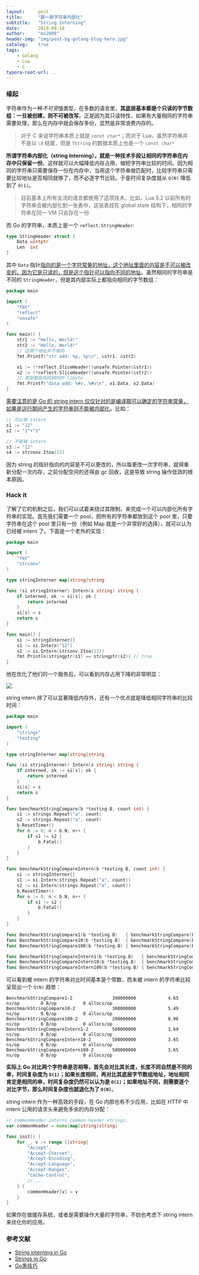```yaml
---
layout:     post
title:      "聊一聊字符串内部化"
subtitle:   "String Interning"
date:       2019-08-18
author:     "ms2008"
header-img: "img/post-bg-golang-blog-hero.jpg"
catalog:    true
tags:
    - Golang
    - Lua
    - C
typora-root-url: ..
---
```


### 缘起

字符串作为一种*不可变*值类型，在多数的语言里，**其底层基本都是个只读的字节数组：一旦被创建，则不可被改写**。正是因为其只读特性，如果有大量相同的字符串需要处理，那么在内存中就会保存多份，显然是非常浪费内存的。

> 对于 C 来说字符串本质上就是 `const char*`；而对于 Lua，虽然字符串并不是以 `\0` 结尾，但是 `TString` 的数据本质上也是一个 `const char*`

**所谓字符串内部化（string interning），就是一种技术手段让相同的字符串在内存中只保留一份**。这样就可以大幅降低内存占用，缩短字符串比较的时间。因为相同的字符串只需要保存一份在内存中，当用这个字符串做匹配时，比较字符串只需要比较地址是否相同就够了，而不必逐字节比较。于是时间复杂度就从 `O(N)` 降低到了 `O(1)`。

> 目前基本上所有主流的语言都使用了这项技术。比如，Lua 5.2 以前所有的字符串会被内部化到一张表中，这张表挂在 global state 结构下，相同的字符串在同一 VM 只会存在一份

而 Go 的字符串，本质上是一个 `reflect.StringHeader`:

```go
type StringHeader struct {
    Data uintptr
    Len  int
}
```

其中 `Data` 指针<u>指向的是一个字符常量的地址，这个地址里面的内容是不可以被改变的，因为它是只读的，但是这个指针可以指向不同的地址</u>。虽然相同的字符串是不同的 `StringHeader`，但是其内部实际上都指向相同的字节数组：

```go
package main

import (
	"fmt"
	"reflect"
	"unsafe"
)

func main() {
	str1 := "Hello, World!"
	str2 := "Hello, World!"
	// 这两个地址并不相同
	fmt.Printf("str add: %p, %p\n", &str1, &str2)

	x1 := (*reflect.SliceHeader)(unsafe.Pointer(&str1))
	x2 := (*reflect.SliceHeader)(unsafe.Pointer(&str2))
	// 底层都是指向相同的 []byte
	fmt.Printf("data add: %#v, %#v\n", x1.Data, x2.Data)
}
```

<u>需要注意的是 Go 的 string intern 仅仅针对的是编译期可以确定的字符串常量，如果是运行期间产生的字符串则不能被内部化</u>。比如：

```go
// 可以被 intern
s1 := "12"
s2 := "1"+"2"

// 不能被 intern
s3 := "12"
s4 := strconv.Itoa(12)
```

因为 string 的指针指向的内容是不可以更改的，所以每更改一次字符串，就得重新分配一次内存，之前分配空间的还得由 gc 回收，这是导致 string 操作低效的根本原因。

### Hack it

了解了它的机制之后，我们可以试着来绕过其限制，来完成一个可以内部化所有字符串的实现。首先我们需要一个 pool，把所有的字符串都放到这个 pool 里，只要字符串在这个 pool 里只有一份（例如 Map 就是一个非常好的选择），就可以认为已经被 intern 了。下面是一个老外的实现：

```go
package main

import (
	"fmt"
	"strconv"
)

type stringInterner map[string]string

func (si stringInterner) Intern(s string) string {
	if interned, ok := si[s]; ok {
		return interned
	}
	si[s] = s
	return s
}

func main() {
	si := stringInterner{}
	s1 := si.Intern("12")
	s2 := si.Intern(strconv.Itoa(12))
	fmt.Println(stringptr(s1) == stringptr(s2)) // true
}
```

他在优化了他们的一个服务后，可以看到内存占用下降的非常明显：

![](/img/in-post/string-interning-mem.png)

string intern 除了可以显著降低内存外，还有一个优点就是降低相同字符串的比较时间：

```go
package main

import (
	"strings"
	"testing"
)

type stringInterner map[string]string

func (si stringInterner) Intern(s string) string {
	if interned, ok := si[s]; ok {
		return interned
	}
	si[s] = s
	return s
}

func benchmarkStringCompare(b *testing.B, count int) {
	s1 := strings.Repeat("a", count)
	s2 := strings.Repeat("a", count)
	b.ResetTimer()
	for n := 0; n < b.N; n++ {
		if s1 != s2 {
			b.Fatal()
		}
	}
}

func benchmarkStringCompareIntern(b *testing.B, count int) {
	si := stringInterner{}
	s1 := si.Intern(strings.Repeat("a", count))
	s2 := si.Intern(strings.Repeat("a", count))
	b.ResetTimer()
	for n := 0; n < b.N; n++ {
		if s1 != s2 {
			b.Fatal()
		}
	}
}

func BenchmarkStringCompare1(b *testing.B)   { benchmarkStringCompare(b, 1) }
func BenchmarkStringCompare10(b *testing.B)  { benchmarkStringCompare(b, 10) }
func BenchmarkStringCompare100(b *testing.B) { benchmarkStringCompare(b, 100) }

func BenchmarkStringCompareIntern1(b *testing.B)   { benchmarkStringCompareIntern(b, 1) }
func BenchmarkStringCompareIntern10(b *testing.B)  { benchmarkStringCompareIntern(b, 10) }
func BenchmarkStringCompareIntern100(b *testing.B) { benchmarkStringCompareIntern(b, 100) }
```

可以看到被 intern 的字符串对比时间基本是个常数，而未被 intern 的字符串比较呈现出一个 `O(N)` 趋势：

```
BenchmarkStringCompare1-2           	300000000	         4.65 ns/op	       0 B/op	       0 allocs/op
BenchmarkStringCompare10-2          	300000000	         5.49 ns/op	       0 B/op	       0 allocs/op
BenchmarkStringCompare100-2         	200000000	         8.96 ns/op	       0 B/op	       0 allocs/op
BenchmarkStringCompareIntern1-2     	500000000	         3.69 ns/op	       0 B/op	       0 allocs/op
BenchmarkStringCompareIntern10-2    	500000000	         3.65 ns/op	       0 B/op	       0 allocs/op
BenchmarkStringCompareIntern100-2   	500000000	         3.65 ns/op	       0 B/op	       0 allocs/op
```

**实际上 Go 对比两个字符串是否相等，首先会对比其长度，长度不同自然是不同的串，时间复杂度为 `O(1)`；如果长度相同，再对比其底层字节数组地址，地址相同肯定是相同的串，时间复杂度仍然可以认为是 `O(1)`；如果地址不同，则需要逐个对比字节，那么时间复杂度也就退化为了 `O(N)`**。

string intern 作为一种高效的手段，在 Go 内部也有不少应用，比如在 HTTP 中 intern 公用的请求头来避免多余的内存分配：

```go
// commonHeader interns common header strings.
var commonHeader = make(map[string]string)

func init() {
	for _, v := range []string{
		"Accept",
		"Accept-Charset",
		"Accept-Encoding",
		"Accept-Language",
		"Accept-Ranges",
		"Cache-Control",
		// ...
	} {
		commonHeader[v] = v
	}
}
```

如果你在做缓存系统，或者是需要操作大量的字符串，不妨也考虑下 string intern 来优化你的应用。

### 参考文献

- [String interning in Go][1]
- [Strings in Go][3]
- [Go黑技巧][2]

[1]: https://artem.krylysov.com/blog/2018/12/12/string-interning-in-go/
[2]: https://lihaoquan.me/2016/11/19/go-magic.html
[3]: https://go101.org/article/string.html
